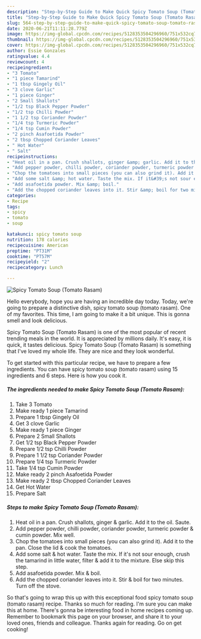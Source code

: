 ```yaml
---
description: "Step-by-Step Guide to Make Quick Spicy Tomato Soup (Tomato Rasam)"
title: "Step-by-Step Guide to Make Quick Spicy Tomato Soup (Tomato Rasam)"
slug: 564-step-by-step-guide-to-make-quick-spicy-tomato-soup-tomato-rasam
date: 2020-06-21T11:11:28.779Z
image: https://img-global.cpcdn.com/recipes/5128353504296960/751x532cq70/spicy-tomato-soup-tomato-rasam-recipe-main-photo.jpg
thumbnail: https://img-global.cpcdn.com/recipes/5128353504296960/751x532cq70/spicy-tomato-soup-tomato-rasam-recipe-main-photo.jpg
cover: https://img-global.cpcdn.com/recipes/5128353504296960/751x532cq70/spicy-tomato-soup-tomato-rasam-recipe-main-photo.jpg
author: Essie Gonzales
ratingvalue: 4.4
reviewcount: 4
recipeingredient:
- "3 Tomato"
- "1 piece Tamarind"
- "1 tbsp Gingely Oil"
- "3 clove Garlic"
- "1 piece Ginger"
- "2 Small Shallots"
- "1/2 tsp Black Pepper Powder"
- "1/2 tsp Chilli Powder"
- "1 1/2 tsp Coriander Powder"
- "1/4 tsp Turmeric Powder"
- "1/4 tsp Cumin Powder"
- "2 pinch Asafoetida Powder"
- "2 tbsp Chopped Coriander Leaves"
- " Hot Water"
- " Salt"
recipeinstructions:
- "Heat oil in a pan. Crush shallots, ginger &amp; garlic. Add it to the oil. Saute."
- "Add pepper powder, chilli powder, coriander powder, turmeric powder &amp; cumin powder. Mix well."
- "Chop the tomatoes into small pieces (you can also grind it). Add it to the pan. Close the lid &amp; cook the tomatoes."
- "Add some salt &amp; hot water. Taste the mix. If it&#39;s not sour enough, crush the tamarind in little water, filter &amp; add it to the mixture. Else skip this step."
- "Add asafoetida powder. Mix &amp; boil."
- "Add the chopped coriander leaves into it. Stir &amp; boil for two minutes. Turn off the stove."
categories:
- Recipe
tags:
- spicy
- tomato
- soup

katakunci: spicy tomato soup 
nutrition: 178 calories
recipecuisine: American
preptime: "PT31M"
cooktime: "PT57M"
recipeyield: "2"
recipecategory: Lunch

---
```



![Spicy Tomato Soup (Tomato Rasam)](https://img-global.cpcdn.com/recipes/5128353504296960/751x532cq70/spicy-tomato-soup-tomato-rasam-recipe-main-photo.jpg)

Hello everybody, hope you are having an incredible day today. Today, we're going to prepare a distinctive dish, spicy tomato soup (tomato rasam). One of my favorites. This time, I am going to make it a bit unique. This is gonna smell and look delicious.



Spicy Tomato Soup (Tomato Rasam) is one of the most popular of recent trending meals in the world. It is appreciated by millions daily. It's easy, it is quick, it tastes delicious. Spicy Tomato Soup (Tomato Rasam) is something that I've loved my whole life. They are nice and they look wonderful.


To get started with this particular recipe, we have to prepare a few ingredients. You can have spicy tomato soup (tomato rasam) using 15 ingredients and 6 steps. Here is how you cook it.

<!--inarticleads1-->

##### The ingredients needed to make Spicy Tomato Soup (Tomato Rasam):

1. Take 3 Tomato
1. Make ready 1 piece Tamarind
1. Prepare 1 tbsp Gingely Oil
1. Get 3 clove Garlic
1. Make ready 1 piece Ginger
1. Prepare 2 Small Shallots
1. Get 1/2 tsp Black Pepper Powder
1. Prepare 1/2 tsp Chilli Powder
1. Prepare 1 1/2 tsp Coriander Powder
1. Prepare 1/4 tsp Turmeric Powder
1. Take 1/4 tsp Cumin Powder
1. Make ready 2 pinch Asafoetida Powder
1. Make ready 2 tbsp Chopped Coriander Leaves
1. Get  Hot Water
1. Prepare  Salt




<!--inarticleads2-->

##### Steps to make Spicy Tomato Soup (Tomato Rasam):

1. Heat oil in a pan. Crush shallots, ginger &amp; garlic. Add it to the oil. Saute.
1. Add pepper powder, chilli powder, coriander powder, turmeric powder &amp; cumin powder. Mix well.
1. Chop the tomatoes into small pieces (you can also grind it). Add it to the pan. Close the lid &amp; cook the tomatoes.
1. Add some salt &amp; hot water. Taste the mix. If it&#39;s not sour enough, crush the tamarind in little water, filter &amp; add it to the mixture. Else skip this step.
1. Add asafoetida powder. Mix &amp; boil.
1. Add the chopped coriander leaves into it. Stir &amp; boil for two minutes. Turn off the stove.




So that's going to wrap this up with this exceptional food spicy tomato soup (tomato rasam) recipe. Thanks so much for reading. I'm sure you can make this at home. There's gonna be interesting food in home recipes coming up. Remember to bookmark this page on your browser, and share it to your loved ones, friends and colleague. Thanks again for reading. Go on get cooking!
